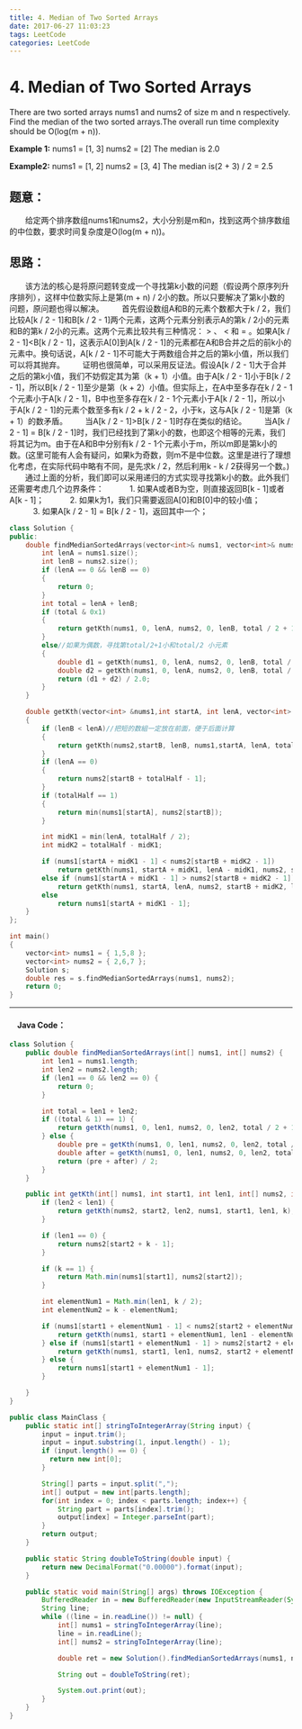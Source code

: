 ```yaml
---
title: 4. Median of Two Sorted Arrays
date: 2017-06-27 11:03:23
tags: LeetCode
categories: LeetCode			
---
```


# 4. Median of Two Sorted Arrays

There are two sorted arrays nums1 and nums2 of size m and n respectively.
Find the median of the two sorted arrays.The overall run time complexity should be O(log(m + n)).

**Example 1:**
nums1 = [1, 3]
nums2 = [2]
The median is 2.0

**Example2:**
nums1 = [1, 2]
nums2 = [3, 4]
The median is(2 + 3) / 2 = 2.5

<!--more-->

## 题意：

　　给定两个排序数组nums1和nums2，大小分别是m和n，找到这两个排序数组的中位数，要求时间复杂度是O(log(m + n))。

## 思路：

　　该方法的核心是将原问题转变成一个寻找第k小数的问题（假设两个原序列升序排列），这样中位数实际上是第(m + n) / 2小的数。所以只要解决了第k小数的问题，原问题也得以解决。
　　首先假设数组A和B的元素个数都大于k / 2，我们比较A[k / 2 - 1]和B[k / 2 - 1]两个元素，这两个元素分别表示A的第k / 2小的元素和B的第k / 2小的元素。这两个元素比较共有三种情况： > 、 < 和 = 。如果A[k / 2 - 1]<B[k / 2 - 1]，这表示A[0]到A[k / 2 - 1]的元素都在A和B合并之后的前k小的元素中。换句话说，A[k / 2 - 1]不可能大于两数组合并之后的第k小值，所以我们可以将其抛弃。
　　证明也很简单，可以采用反证法。假设A[k / 2 - 1]大于合并之后的第k小值，我们不妨假定其为第（k + 1）小值。由于A[k / 2 - 1]小于B[k / 2 - 1]，所以B[k / 2 - 1]至少是第（k + 2）小值。但实际上，在A中至多存在k / 2 - 1个元素小于A[k / 2 - 1]，B中也至多存在k / 2 - 1个元素小于A[k / 2 - 1]，所以小于A[k / 2 - 1]的元素个数至多有k / 2 + k / 2 - 2，小于k，这与A[k / 2 - 1]是第（k + 1）的数矛盾。
　　当A[k / 2 - 1]>B[k / 2 - 1]时存在类似的结论。
　　当A[k / 2 - 1] = B[k / 2 - 1]时，我们已经找到了第k小的数，也即这个相等的元素，我们将其记为m。由于在A和B中分别有k / 2 - 1个元素小于m，所以m即是第k小的数。(这里可能有人会有疑问，如果k为奇数，则m不是中位数。这里是进行了理想化考虑，在实际代码中略有不同，是先求k / 2，然后利用k - k / 2获得另一个数。)
　　通过上面的分析，我们即可以采用递归的方式实现寻找第k小的数。此外我们还需要考虑几个边界条件：
　　　1. 如果A或者B为空，则直接返回B[k - 1]或者A[k - 1]；
　　　2. 如果k为1，我们只需要返回A[0]和B[0]中的较小值；
　　　3. 如果A[k / 2 - 1] = B[k / 2 - 1]，返回其中一个；

```c++
class Solution {
public:
	double findMedianSortedArrays(vector<int>& nums1, vector<int>& nums2) {
		int lenA = nums1.size();
		int lenB = nums2.size();
		if (lenA == 0 && lenB == 0)
		{
			return 0;
		}
		int total = lenA + lenB;
		if (total & 0x1)
		{
			return getKth(nums1, 0, lenA, nums2, 0, lenB, total / 2 + 1);//如果为奇数，寻找第total/2+1小元素
		}
		else//如果为偶数，寻找第total/2+1小和total/2 小元素
		{
			double d1 = getKth(nums1, 0, lenA, nums2, 0, lenB, total / 2 + 1);
			double d2 = getKth(nums1, 0, lenA, nums2, 0, lenB, total / 2);
			return (d1 + d2) / 2.0;
		}
	}

	double getKth(vector<int> &nums1,int startA, int lenA, vector<int> &nums2,int startB, int lenB, int totalHalf)
	{
		if (lenB < lenA)//把短的数組一定放在前面，便于后面计算
		{
			return getKth(nums2,startB, lenB, nums1,startA, lenA, totalHalf);
		}
		if (lenA == 0)
		{
			return nums2[startB + totalHalf - 1];
		}
		if (totalHalf == 1)
		{
			return min(nums1[startA], nums2[startB]);
		}

		int midK1 = min(lenA, totalHalf / 2);
		int midK2 = totalHalf - midK1;

		if (nums1[startA + midK1 - 1] < nums2[startB + midK2 - 1])
			return getKth(nums1, startA + midK1, lenA - midK1, nums2, startB, lenB, totalHalf - midK1);
		else if (nums1[startA + midK1 - 1] > nums2[startB + midK2 - 1])
			return getKth(nums1, startA, lenA, nums2, startB + midK2, lenB - midK2, totalHalf - midK2);
		else
			return nums1[startA + midK1 - 1];
	}
};

int main()
{
	vector<int> nums1 = { 1,5,8 };
	vector<int> nums2 = { 2,6,7 };
	Solution s;
	double res = s.findMedianSortedArrays(nums1, nums2);
	return 0;
}
```

---------------------------------------------------
#### 　Java Code：
```java
class Solution {
    public double findMedianSortedArrays(int[] nums1, int[] nums2) {
        int len1 = nums1.length;
        int len2 = nums2.length;
        if (len1 == 0 && len2 == 0) {
            return 0;
        }

        int total = len1 + len2;
        if ((total & 1) == 1) {
            return getKth(nums1, 0, len1, nums2, 0, len2, total / 2 + 1);
        } else {
            double pre = getKth(nums1, 0, len1, nums2, 0, len2, total / 2);
            double after = getKth(nums1, 0, len1, nums2, 0, len2, total / 2 + 1);
            return (pre + after) / 2;
        }
    }

    public int getKth(int[] nums1, int start1, int len1, int[] nums2, int start2, int len2, int k) {
        if (len2 < len1) {
            return getKth(nums2, start2, len2, nums1, start1, len1, k);
        }

        if (len1 == 0) {
            return nums2[start2 + k - 1];
        }

        if (k == 1) {
            return Math.min(nums1[start1], nums2[start2]);
        }

        int elementNum1 = Math.min(len1, k / 2);
        int elementNum2 = k - elementNum1;

        if (nums1[start1 + elementNum1 - 1] < nums2[start2 + elementNum2 -1]) {
            return getKth(nums1, start1 + elementNum1, len1 - elementNum1, nums2, start2, len2, k - elementNum1);
        } else if (nums1[start1 + elementNum1 - 1] > nums2[start2 + elementNum2 -1]) {
            return getKth(nums1, start1, len1, nums2, start2 + elementNum2, len2 - elementNum2, k - elementNum2);
        } else {
            return nums1[start1 + elementNum1 - 1];
        }

    }
}

public class MainClass {
    public static int[] stringToIntegerArray(String input) {
        input = input.trim();
        input = input.substring(1, input.length() - 1);
        if (input.length() == 0) {
          return new int[0];
        }

        String[] parts = input.split(",");
        int[] output = new int[parts.length];
        for(int index = 0; index < parts.length; index++) {
            String part = parts[index].trim();
            output[index] = Integer.parseInt(part);
        }
        return output;
    }

    public static String doubleToString(double input) {
        return new DecimalFormat("0.00000").format(input);
    }

    public static void main(String[] args) throws IOException {
        BufferedReader in = new BufferedReader(new InputStreamReader(System.in));
        String line;
        while ((line = in.readLine()) != null) {
            int[] nums1 = stringToIntegerArray(line);
            line = in.readLine();
            int[] nums2 = stringToIntegerArray(line);

            double ret = new Solution().findMedianSortedArrays(nums1, nums2);

            String out = doubleToString(ret);

            System.out.print(out);
        }
    }
}
```

